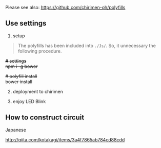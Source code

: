 Please see also: https://github.com/chirimen-oh/polyfills

## Use settings

 1. setup

> The polyfills has been included into `./Js/`.
> So, it unnecessary the following procedure.

~~# settings~~    
~~npm i -g bower~~    

~~# polyfill install~~    
~~bower install~~    


 2. deployment to chirimen

 3. enjoy LED Blink

## How to construct circuit

Japanese

http://qiita.com/kotakagi/items/3a4f7865ab784cd88cdd

